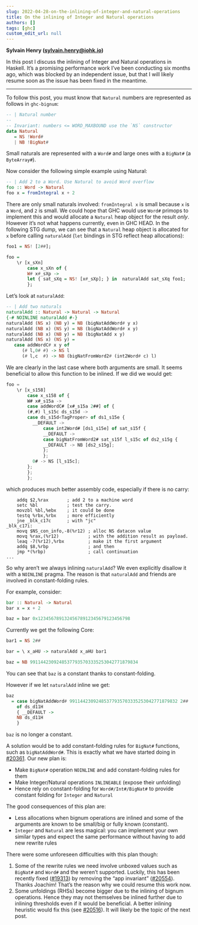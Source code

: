 ```yaml
---
slug: 2022-04-28-on-the-inlining-of-integer-and-natural-operations
title: On the inlining of Integer and Natural operations
authors: []
tags: [ghc]
custom_edit_url: null
---
```

**Sylvain Henry (sylvain.henry@iohk.io)** 

In this post I discuss the inlining of Integer and Natural operations in Haskell. It’s a promising performance work I’ve been conducting six months ago, which was blocked by an independent issue, but that I will likely resume soon as the issue has been fixed in the meantime.

---


To follow this post, you must know that `Natural` numbers are represented as follows in `ghc-bignum`:

```haskell
-- | Natural number
--
-- Invariant: numbers <= WORD_MAXBOUND use the `NS` constructor
data Natural
   = NS !Word#
   | NB !BigNat#
```

Small naturals are represented with a `Word#` and large ones with a `BigNat#` (a `ByteArray#`).

Now consider the following simple example using Natural:

```haskell
-- | Add 2 to a Word. Use Natural to avoid Word overflow
foo :: Word -> Natural
foo x = fromIntegral x + 2
```

There are only small naturals involved: `fromIntegral x` is small because `x` is a `Word`, and `2` is small. We could hope that GHC would use `Word#` primops to implement this and would allocate a `Natural` heap object for the result *only*. However it’s not what happens currently, even in GHC HEAD. In the following STG dump, we can see that a `Natural` heap object is allocated for `x` before calling `naturalAdd` (`let` bindings in STG reflect heap allocations):

```haskell
foo1 = NS! [2##];

foo =
    \r [x_sXn]
        case x_sXn of {
        W# x#_sXp ->
        let { sat_sXq = NS! [x#_sXp]; } in  naturalAdd sat_sXq foo1;
        };
```

Let’s look at `naturalAdd`:

```haskell
-- | Add two naturals
naturalAdd :: Natural -> Natural -> Natural
{-# NOINLINE naturalAdd #-}
naturalAdd (NS x) (NB y) = NB (bigNatAddWord# y x)
naturalAdd (NB x) (NS y) = NB (bigNatAddWord# x y)
naturalAdd (NB x) (NB y) = NB (bigNatAdd x y)
naturalAdd (NS x) (NS y) =
   case addWordC# x y of
      (# l,0# #) -> NS l
      (# l,c  #) -> NB (bigNatFromWord2# (int2Word# c) l)
```

We are clearly in the last case where both arguments are small. It seems beneficial to allow this function to be inlined. If we did we would get:

```javascript
foo =
    \r [x_s158]
        case x_s158 of {
        W# x#_s15a ->
        case addWordC# [x#_s15a 2##] of {
        (#,#) l_s15c ds_s15d ->
        case ds_s15d<TagProper> of ds1_s15e {
          __DEFAULT ->
              case int2Word# [ds1_s15e] of sat_s15f {
              __DEFAULT ->
              case bigNatFromWord2# sat_s15f l_s15c of ds2_s15g {
              __DEFAULT -> NB [ds2_s15g];
              };
              };
          0# -> NS [l_s15c];
        };
        };
        };
```

which produces much better assembly code, especially if there is no carry:

```
    addq $2,%rax       ; add 2 to a machine word
	setc %bl           ; test the carry.
	movzbl %bl,%ebx    ; it could be done
	testq %rbx,%rbx    ; more efficiently
	jne _blk_c17c      ; with "jc"
_blk_c17i:
	movq $NS_con_info,-8(%r12) ; alloc NS datacon value
	movq %rax,(%r12)           ; with the addition result as payload.
	leaq -7(%r12),%rbx         ; make it the first argument
	addq $8,%rbp               ; and then
	jmp *(%rbp)                ; call continuation
...
```

So why aren’t we always inlining `naturalAdd`? We even explicitly disallow it with a `NOINLINE` pragma. The reason is that `naturalAdd` and friends are involved in constant-folding rules.

For example, consider:

```haskell
bar :: Natural -> Natural
bar x = x + 2

baz = bar 0x12345678913245678912345679123456798
```

Currently we get the following Core:

```haskell
bar1 = NS 2##

bar = \ x_aHU -> naturalAdd x_aHU bar1

baz = NB 99114423092485377935703335253042771879834
```

You can see that `baz`  is a constant thanks to constant-folding.

However if we let `naturalAdd` inline we get:

```haskell
baz
  = case bigNatAddWord# 99114423092485377935703335253042771879832 2##
    of ds_d11H
    { __DEFAULT ->
    NB ds_d11H
    }
```

`baz` is no longer a constant.

A solution would be to add constant-folding rules for `BigNat#` functions, such as `bigNatAddWord#`. This is exactly what we have started doing in [#20361](https://gitlab.haskell.org/ghc/ghc/-/issues/20361). Our new plan is:

* Make `BigNat#` operation `NOINLINE` and add constant-folding rules for them
* Make Integer/Natural operations `INLINEABLE` (expose their unfolding)
* Hence rely on constant-folding for `Word#/Int#/BigNat#` to provide constant folding for `Integer` and `Natural`

The good consequences of this plan are:

* Less allocations when bignum operations are inlined and some of the arguments are known to be small/big or fully known (constant).
* `Integer` and `Natural` are less magical: you can implement your own similar types and expect the same performance without having to add new rewrite rules

There were some unforeseen difficulties with this plan though:


1. Some of the rewrite rules we need involve unboxed values such as `BigNat#` and `Word#` and the weren’t supported. Luckily, this has been recently fixed ([#19313](https://gitlab.haskell.org/ghc/ghc/-/issues/19313)) by removing the “app invariant” ([#20554](https://gitlab.haskell.org/ghc/ghc/-/issues/20554)). Thanks Joachim! That’s the reason why we could resume this work now.
2. Some unfoldings (RHSs) become bigger due to the inlining of bignum operations. Hence they may not themselves be inlined further due to inlining thresholds even if it would be beneficial. A better inlining heuristic would fix this (see [#20516](https://gitlab.haskell.org/ghc/ghc/-/issues/20516)). It will likely be the topic of the next post.

